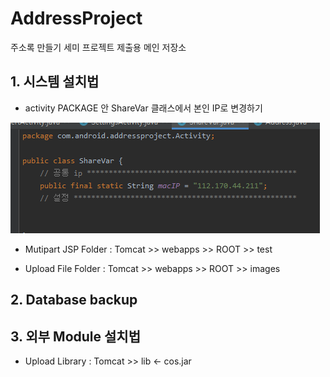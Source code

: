 # AddressProject
주소록 만들기 세미 프로젝트 제출용 메인 저장소

## 1. 시스템 설치법
- activity PACKAGE 안 ShareVar 클래스에서 본인 IP로 변경하기
<img src= "https://github.com/jonghancha/AddressProject/blob/main/mdImage/sharevar.png">

- Mutipart JSP Folder : Tomcat >> webapps >> ROOT >> test

- Upload File Folder : Tomcat >> webapps >> ROOT >> images



## 2. Database backup 
  

## 3. 외부 Module 설치법
- Upload Library : Tomcat >> lib <- cos.jar
